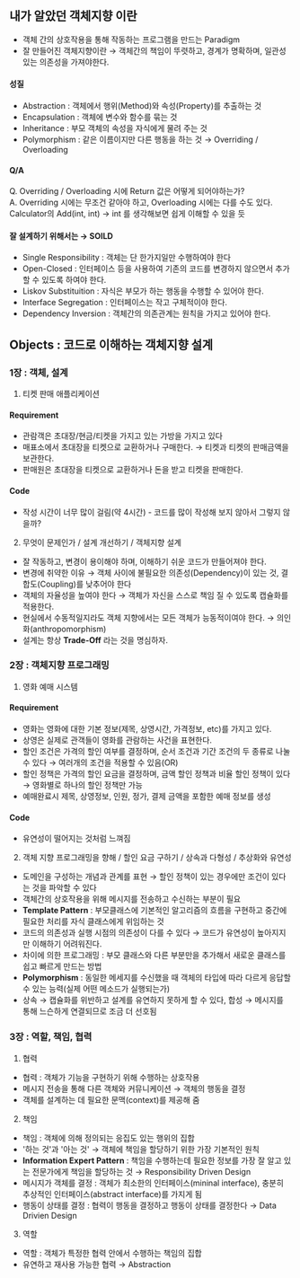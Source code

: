 ## 내가 알았던 객체지향 이란
- 객체 간의 상호작용을 통해 작동하는 프로그램을 만드는 Paradigm
- 잘 만들어진 객체지향이란 → 객체간의 책임이 뚜렷하고, 경계가 명확하며, 일관성 있는 의존성을 가져야한다.

#### 성질
- Abstraction : 객체에서 행위(Method)와 속성(Property)를 추출하는 것
- Encapsulation : 객체에 변수와 함수를 묶는 것
- Inheritance : 부모 객체의 속성을 자식에게 물려 주는 것
- Polymorphism : 같은 이름이지만 다른 행동을 하는 것 → Overriding / Overloading

#### Q/A
Q. Overriding / Overloading 시에 Return 값은 어떻게 되어야하는가?  
A. Overriding 시에는 무조건 같아야 하고, Overloading 시에는 다를 수도 있다. Calculator의 Add(int, int) -> int 를 생각해보면 쉽게 이해할 수 있을 듯

#### 잘 설계하기 위해서는 → SOILD
- Single Responsibility : 객체는 단 한가지일만 수행하여야 한다
- Open-Closed : 인터페이스 등을 사용하여 기존의 코드를 변경하지 않으면서 추가할 수 있도록 하여야 한다.
- Liskov Substituition : 자식은 부모가 하는 행동을 수행할 수 있어야 한다.
- Interface Segregation : 인터페이스는 작고 구체적이야 한다.
- Dependency Inversion : 객체간의 의존관계는 원칙을 가지고 있어야 한다.

## Objects : 코드로 이해하는 객체지향 설계

### 1장 : 객체, 설계
1. 티켓 판매 애플리케이션
#### Requirement
- 관람객은 초대장/현금/티켓을 가지고 있는 가방을 가지고 있다
- 매표소에서 초대장을 티켓으로 교환하거나 구매한다. → 티켓과 티켓의 판매금액을 보관한다.
- 판매원은 초대장을 티켓으로 교환하거나 돈을 받고 티켓을 판매한다.

#### Code
- 작성 시간이 너무 많이 걸림(약 4시간) - 코드를 많이 작성해 보지 않아서 그렇지 않을까?

2. 무엇이 문제인가 / 설계 개선하기 / 객체지향 설계
- 잘 작동하고, 변경이 용이해야 하며, 이해하기 쉬운 코드가 만들어져야 한다.
- 변경에 취약한 이유 → 객체 사이에 불필요한 의존성(Dependency)이 있는 것, 결합도(Coupling)를 낮추어야 한다
- 객체의 자율성을 높여야 한다 → 객체가 자신을 스스로 책임 질 수 있도록 캡슐화를 적용한다.
- 현실에서 수동적일지라도 객체 지향에서는 모든 객체가 능동적이여야 한다. → 의인화(anthropomorphism)
- 설계는 항상 **Trade-Off** 라는 것을 명심하자.

### 2장 : 객체지향 프로그래밍
1. 영화 예매 시스템
#### Requirement
- 영화는 영화에 대한 기본 정보(제목, 상영시간, 가격정보, etc)를 가지고 있다. 
- 상영은 실제로 관객들이 영화를 관람하는 사건을 표현한다.
- 할인 조건은 가격의 할인 여부를 결정하며, 순서 조건과 기간 조건의 두 종류로 나눌 수 있다 → 여러개의 조건을 적용할 수 있음(OR)
- 할인 정책은 가격의 할인 요금을 결정하며, 금액 할인 정책과 비율 할인 정책이 있다 → 영화별로 하나의 할인 정책만 가능
- 예매완료시 제목, 상영정보, 인원, 정가, 결제 금액을 포함한 예매 정보를 생성

#### Code
- 유연성이 떨어지는 것처럼 느껴짐 

2. 객체 지향 프로그래밍을 향해 / 할인 요금 구하기 / 상속과 다형성 / 추상화와 유연성
- 도메인을 구성하는 개념과 관계를 표현 → 할인 정책이 있는 경우에만 조건이 있다는 것을 파악할 수 있다
- 객체간의 상호작용을 위해 메시지를 전송하고 수신하는 부분이 필요
- **Template Pattern** : 부모클래스에 기본적인 알고리즘의 흐름을 구현하고 중간에 필요한 처리를 자식 클래스에게 위임하는 것 
- 코드의 의존성과 실행 시점의 의존성이 다를 수 있다 → 코드가 유연성이 높아지지만 이해하기 어려워진다.
- 차이에 의한 프로그래밍 : 부모 클래스와 다른 부분만을 추가해서 새로운 클래스를 쉽고 빠르게 만드는 방법
- **Polymorphism** : 동일한 메세지를 수신했을 때 객체의 타입에 따라 다르게 응답할 수 있는 능력(실제 어떤 메소드가 실행되는가)
- 상속 → 캡슐화를 위반하고 설계를 유연하지 못하게 할 수 있다, 합성 → 메시지를 통해 느슨하게 연결되므로 조금 더 선호됨

### 3장 : 역할, 책임, 협력
1. 협력
- 협력 : 객체가 기능을 구현하기 위해 수행하는 상호작용
- 메시지 전송을 통해 다른 객체와 커뮤니케이션 → 객체의 행동을 결정
- 객체를 설계하는 데 필요한 문맥(context)를 제공해 줌

2. 책임
- 책임 : 객체에 의해 정의되는 응집도 있는 행위의 집합
- '하는 것'과 '아는 것' → 객체에 책임을 할당하기 위한 가장 기본적인 원칙
- **Information Expert Pattern** : 책임을 수행하는데 필요한 정보를 가장 잘 알고 있는 전문가에게 책임을 할당하는 것 → Responsibility Driven Design 
- 메시지가 객체를 결정 : 객체가 최소한의 인터페이스(mininal interface), 충분히 추상적인 인터페이스(abstract interface)를 가지게 됨
- 행동이 상태를 결정 : 협력이 행동을 결정하고 행동이 상태를 결정한다 → Data Drivien Design

3. 역할
- 역할 : 객체가 특정한 협력 안에서 수행하는 책임의 집합
- 유연하고 재사용 가능한 협력 → Abstraction
